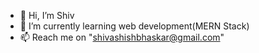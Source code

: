 - 👋 Hi, I’m Shiv
- 🌱 I’m currently learning web development(MERN Stack)
- 📫 Reach me on "shivashishbhaskar@gmail.com"

<!---
shiv-1111/shiv-1111 is a ✨ special ✨ repository because its `README.md` (this file) appears on your GitHub profile.
You can click the Preview link to take a look at your changes.
--->
